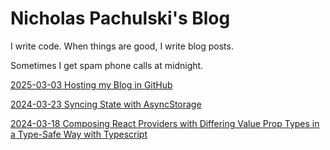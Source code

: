 # Nicholas Pachulski's Blog

I write code. When things are good, I write blog posts.

Sometimes I get spam phone calls at midnight.

[2025-03-03 Hosting my Blog in GitHub](posts/2025-03-11-hosting-my-blog-in-github.md)

[2024-03-23 Syncing State with AsyncStorage](posts/2024-03-23-syncing-state-with-async-storage.md)

[2024-03-18 Composing React Providers with Differing Value Prop Types in a Type-Safe Way with Typescript](posts/2024-03-18-composing-react-providers-with-differing-value-prop-types-in-a-type-safe-way-with-typescript.md)
